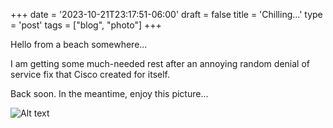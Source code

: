 +++
date = '2023-10-21T23:17:51-06:00'
draft = false
title = 'Chilling...'
type = 'post'
tags = ["blog", "photo"]
+++

Hello from a beach somewhere... <br />

I am getting some much-needed rest after an annoying random denial of service fix that Cisco created for itself.  <br /> 

Back soon. In the meantime, enjoy this picture... <br />



  <img src="https://julianwest.me/Blog/posts/images/sunset-oct-23.jpeg" alt="Alt text">